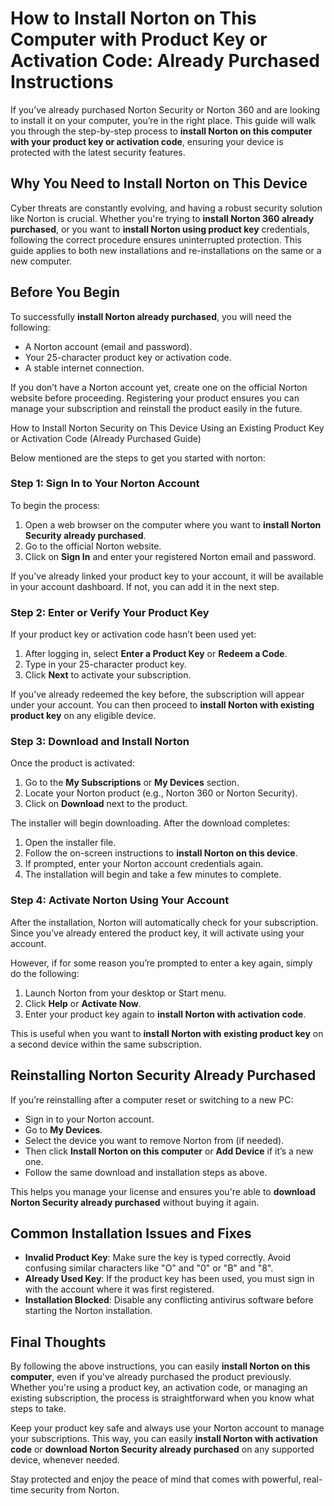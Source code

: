 # **How to Install Norton on This Computer with Product Key or Activation Code: Already Purchased Instructions**

If you’ve already purchased Norton Security or Norton 360 and are looking to install it on your computer, you’re in the right place. This guide will walk you through the step-by-step process to **install Norton on this computer with your product key or activation code**, ensuring your device is protected with the latest security features.



## Why You Need to Install Norton on This Device

Cyber threats are constantly evolving, and having a robust security solution like Norton is crucial. Whether you're trying to **install Norton 360 already purchased**, or you want to **install Norton using product key** credentials, following the correct procedure ensures uninterrupted protection. This guide applies to both new installations and re-installations on the same or a new computer.



## Before You Begin

To successfully **install Norton already purchased**, you will need the following:

* A Norton account (email and password).
* Your 25-character product key or activation code.
* A stable internet connection.

If you don’t have a Norton account yet, create one on the official Norton website before proceeding. Registering your product ensures you can manage your subscription and reinstall the product easily in the future.


How to Install Norton Security on This Device Using an Existing Product Key or Activation Code (Already Purchased Guide)

Below mentioned are the steps to get you started with norton:


### Step 1: Sign In to Your Norton Account

To begin the process:

1. Open a web browser on the computer where you want to **install Norton Security already purchased**.
2. Go to the official Norton website.
3. Click on **Sign In** and enter your registered Norton email and password.

If you've already linked your product key to your account, it will be available in your account dashboard. If not, you can add it in the next step.



### Step 2: Enter or Verify Your Product Key

If your product key or activation code hasn’t been used yet:

1. After logging in, select **Enter a Product Key** or **Redeem a Code**.
2. Type in your 25-character product key.
3. Click **Next** to activate your subscription.

If you’ve already redeemed the key before, the subscription will appear under your account. You can then proceed to **install Norton with existing product key** on any eligible device.



### Step 3: Download and Install Norton

Once the product is activated:

1. Go to the **My Subscriptions** or **My Devices** section.
2. Locate your Norton product (e.g., Norton 360 or Norton Security).
3. Click on **Download** next to the product.

The installer will begin downloading. After the download completes:

1. Open the installer file.
2. Follow the on-screen instructions to **install Norton on this device**.
3. If prompted, enter your Norton account credentials again.
4. The installation will begin and take a few minutes to complete.



### Step 4: Activate Norton Using Your Account

After the installation, Norton will automatically check for your subscription. Since you’ve already entered the product key, it will activate using your account.

However, if for some reason you’re prompted to enter a key again, simply do the following:

1. Launch Norton from your desktop or Start menu.
2. Click **Help** or **Activate Now**.
3. Enter your product key again to **install Norton with activation code**.

This is useful when you want to **install Norton with existing product key** on a second device within the same subscription.



## Reinstalling Norton Security Already Purchased

If you’re reinstalling after a computer reset or switching to a new PC:

* Sign in to your Norton account.
* Go to **My Devices**.
* Select the device you want to remove Norton from (if needed).
* Then click **Install Norton on this computer** or **Add Device** if it’s a new one.
* Follow the same download and installation steps as above.

This helps you manage your license and ensures you're able to **download Norton Security already purchased** without buying it again.



## Common Installation Issues and Fixes

* **Invalid Product Key**: Make sure the key is typed correctly. Avoid confusing similar characters like "O" and "0" or "B" and "8".
* **Already Used Key**: If the product key has been used, you must sign in with the account where it was first registered.
* **Installation Blocked**: Disable any conflicting antivirus software before starting the Norton installation.



## Final Thoughts

By following the above instructions, you can easily **install Norton on this computer**, even if you've already purchased the product previously. Whether you're using a product key, an activation code, or managing an existing subscription, the process is straightforward when you know what steps to take.

Keep your product key safe and always use your Norton account to manage your subscriptions. This way, you can easily **install Norton with activation code** or **download Norton Security already purchased** on any supported device, whenever needed.

Stay protected and enjoy the peace of mind that comes with powerful, real-time security from Norton.